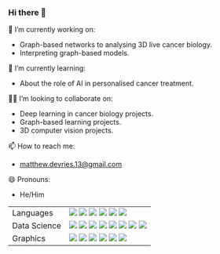 ### Hi there 👋

🔭 I’m currently working on:
- Graph-based networks to analysing 3D live cancer biology.
- Interpreting graph-based models.

🌱 I’m currently learning:
- About the role of AI in personalised cancer treatment.

🙋‍♂️ I’m looking to collaborate on:
- Deep learning in cancer biology projects.
- Graph-based learning projects.
- 3D computer vision projects.

📫 How to reach me: 
- matthew.devries.13@gmail.com 

😄 Pronouns: 
- He/Him

<table>
  <tr>
    <td valign="middle">
      <span>Languages</span>
    </td>
    <td valign="middle">
      <div float="left">
        <img src="https://img.shields.io/badge/R-%23276DC3.svg?&style=flat-square&logo=r&logoColor=white"/>
        <img src="https://img.shields.io/badge/Python-%233776AB.svg?&style=flat-square&logo=python&logoColor=white"/>
        <img src="https://img.shields.io/badge/Julia-%239558B2.svg?&style=flat-square&logo=Julia&logoColor=white"/>
        <img src="https://img.shields.io/badge/CUDA-%2376B900.svg?&style=flat-square&logo=nvidia&logoColor=white"/>
        <img src="https://img.shields.io/badge/Java-%23007396.svg?&style=flat-square&logo=java&logoColor=white"/>
        <img src="https://img.shields.io/badge/SQL-%234169E1.svg?&style=flat-square&logo=postgresql&logoColor=white"/>
      </div>
    </td>
  </tr>
  <tr>
    <td valign="middle">
      <span>Data Science</span>
    </td>
    <td valign="middle">
      <div float="left">
        <img src="https://img.shields.io/badge/PyTorch-%23EE4C2C.svg?&style=flat-square&logo=pytorch&logoColor=white"/>
        <img src="https://img.shields.io/badge/Tensorflow-%23FF6F00.svg?&style=flat-square&logo=tensorflow&logoColor=white"/>
        <img src="https://img.shields.io/badge/Keras-%23D00000.svg?&style=flat-square&logo=keras&logoColor=white"/>
        <img src="https://img.shields.io/badge/ScikitLearn-%23F7931E.svg?&style=flat-square&logo=scikitlearn&logoColor=white"/>
        <img src="https://img.shields.io/badge/Numpy-%23013243.svg?&style=flat-square&logo=numpy&logoColor=white"/>
        <img src="https://img.shields.io/badge/Scipy-%238CAAE6.svg?&style=flat-square&logo=scipy&logoColor=white"/>
        <img src="https://img.shields.io/badge/Pandas-%23150458.svg?&style=flat-square&logo=pandas&logoColor=white"/>
        <img src="https://img.shields.io/badge/Tidyverse-%23276DC3.svg?&style=flat-square&logo=r&logoColor=white"/>
      </div>
    </td>
  </tr>
  <tr>
    <td valign="middle">
      <span>Graphics</span>
    </td>
    <td valign="middle">
      <div float="left">
        <img src="https://img.shields.io/badge/AdobeCC-%23FF0000.svg?&style=flat-square&logo=adobe&logoColor=white"/>
        <img src="https://img.shields.io/badge/Inkscape-%23000000.svg?&style=flat-square&logo=inkscape&logoColor=white"/>
        <img src="https://img.shields.io/badge/TikZ-%23008080.svg?&style=flat-square&logo=latex&logoColor=white"/>
        <img src="https://img.shields.io/badge/ggplot2-%23276DC3.svg?&style=flat-square&logo=r&logoColor=white"/>
        <img src="https://img.shields.io/badge/matplotlib-%23F37626.svg?&style=flat-square&logo=python&logoColor=white"/>
        <img src ="https://camo.githubusercontent.com/2f9c3edd9ff2d48dd262b930c3f5faf9d5956ae61661f2df1d4c941f143d36c8/68747470733a2f2f696d672e736869656c64732e696f2f62616467652f506c6f746c792d2532333346344637352e7376673f7374796c653d666f722d7468652d6261646765266c6f676f3d706c6f746c79266c6f676f436f6c6f723d7768697465"/>
      </div>
    </td>
  </tr>
</table>
